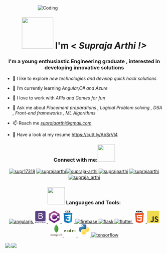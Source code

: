 <img align="right" alt="Coding" width="400" src="https://cdn.dribbble.com/users/2646423/screenshots/5507196/computer.gif"> 

<h1 align="center">
<!-- <img src="https://media.tenor.com/images/17b0c7bcc4b67786670cae5684285dab/tenor.gif" width="80" height="80">  -->
    <img src="https://media.tenor.com/images/2714cf06b9ae1bba27e31a30ad43997e/tenor.gif" width="100" height="100">
<!--     <img src="https://media.tenor.com/images/ebb65bb0ca7bdd155c198a066ecfcb92/tenor.gif"  width="70" height="70"> -->
<!--     <img src="https://media.tenor.com/images/e40525a77affb845ce40243e7189a9f2/tenor.gif"  width="70" height="70"> -->
    I'm <i> &lt; Supraja Arthi !&gt; </i></h1>
<h3 align="center">I'm a young enthusiastic Engineering graduate , interested in developing innovative solutions</h3>

- 🔭 I like to explore *new technologies and develop quick hack solutions*

- 🌱 I’m currently learning *Angular,C# and Azure*

- 🧠 I love to work with *APIs and Games for fun*

- 💬 Ask me about *Placement preparations , Logical Problem solving , DSA , Front-end frameworks , ML Algorithms*

- 📫 Reach me *suprajaarthi@gmail.com*

- 📄 Have a look at my resume https://cutt.ly/AbSrVl4

<h3 align="center">
    Connect with me:<img src="https://c.tenor.com/d-bGqdU6wQEAAAAj/cute-dragon-handshake.gif" width="55" height="55"></h3>
<p align="center"> 
<a href="https://www.hackerrank.com/supr17318" target="blank"><img align="center" src="https://cdn3.iconfinder.com/data/icons/logos-and-brands-adobe/512/160_Hackerrank-512.png" alt="supr17318" height="40" width="40" /></a>
<a href="https://github.com/suprajaarthi" target="blank">
    <img align="center" src="https://i.pinimg.com/originals/48/e0/73/48e07378e01dd719c060c1f2f2b5cb00.png" alt="suprajaarthi" height="40" width="40" /></a><a href="https://linkedin.com/in/supraja-arthi" target="blank"><img align="center" 
    src="https://cdn0.iconfinder.com/data/icons/free-social-media-set/24/linkedin-512.png" 
    alt="supraja-arthi"
     height="40" width="40" /></a><a href="https://codepen.io/suprajaarthi" target="blank">
    <img align="center" src="https://cdn2.iconfinder.com/data/icons/social-network-10/50/56-512.png" alt="suprajaarthi" height="40" width="40" /></a>
<a href="https://www.leetcode.com/suprajaarthi" 
target="blank"><img align="center" src="https://upload.wikimedia.org/wikipedia/commons/1/19/LeetCode_logo_black.png" alt="suprajaarthi" height="40" width="40" /></a><a href="https://instagram.com/supraja_arthi" target="blank"><img align="center" src="https://i.pinimg.com/736x/c8/95/2d/c8952d6e421a83d298a219edee783167.jpg" alt="supraja_arthi" height="40" width="40" /></a>


</p>

<h3 align="center"><img src="https://www.hokuapps.com/wp-content/uploads/SAP-System-Integration-An-Overview.png" width="55" height="55">
Languages and Tools:</h3>
<p align="center"> <a href="https://angular.io" target="_blank"> <img src="https://cdn.worldvectorlogo.com/logos/angular-icon.svg" alt="angularjs" width="40" height="40"/> </a> <a href="https://getbootstrap.com" target="_blank"> <img src="https://raw.githubusercontent.com/devicons/devicon/master/icons/bootstrap/bootstrap-plain-wordmark.svg" alt="bootstrap" width="40" height="40"/> </a> <a href="https://www.w3schools.com/cs/" target="_blank"> <img src="https://raw.githubusercontent.com/devicons/devicon/master/icons/csharp/csharp-original.svg" alt="csharp" width="40" height="40"/> </a> <a href="https://www.w3schools.com/css/" target="_blank"> <img src="https://raw.githubusercontent.com/devicons/devicon/master/icons/css3/css3-original-wordmark.svg" alt="css3" width="40" height="40"/> </a>  <a href="https://firebase.google.com/" target="_blank"> <img src="https://www.vectorlogo.zone/logos/firebase/firebase-icon.svg" alt="firebase" width="40" height="40"/> </a> <a href="https://flask.palletsprojects.com/" target="_blank"> <img src="https://www.vectorlogo.zone/logos/pocoo_flask/pocoo_flask-icon.svg" alt="flask" width="40" height="40"/> </a> <a href="https://flutter.dev" target="_blank"> <img src="https://www.vectorlogo.zone/logos/flutterio/flutterio-icon.svg" alt="flutter" width="40" height="40"/> </a> <a href="https://www.w3.org/html/" target="_blank"> <img src="https://raw.githubusercontent.com/devicons/devicon/master/icons/html5/html5-original-wordmark.svg" alt="html5" width="40" height="40"/> </a> <a href="https://developer.mozilla.org/en-US/docs/Web/JavaScript" target="_blank"> <img src="https://raw.githubusercontent.com/devicons/devicon/master/icons/javascript/javascript-original.svg" alt="javascript" width="40" height="40"/> </a> <a href="https://www.mongodb.com/" target="_blank"> <img src="https://raw.githubusercontent.com/devicons/devicon/master/icons/mongodb/mongodb-original-wordmark.svg" alt="mongodb" width="40" height="40"/> </a> <a href="https://nodejs.org" target="_blank"> <img src="https://raw.githubusercontent.com/devicons/devicon/master/icons/nodejs/nodejs-original-wordmark.svg" alt="nodejs" width="40" height="40"/> </a> <a href="https://www.python.org" target="_blank"> <img src="https://raw.githubusercontent.com/devicons/devicon/master/icons/python/python-original.svg" alt="python" width="40" height="40"/> </a> <a href="https://www.tensorflow.org" target="_blank"> <img src="https://www.vectorlogo.zone/logos/tensorflow/tensorflow-icon.svg" alt="tensorflow" width="40" height="40"/> </a> </p>




<a href="https://github.com/suprajaarthi/convoychat" />
  <img  align="center" src="https://github-readme-stats.vercel.app/api/top-langs/?username=anuraghazra&layout=compact&langs_count=6&theme=highcontrast&amp)](https://github.com/suprajarthi/github-readme-stats" /> 
<a href="https://github.com/anuraghazra/github-readme-stats">
  <img align="center" src="https://github-readme-stats.vercel.app/api?username=suprajaarthi&show_icons=true&theme=highcontrast" />
</a>

</p>
